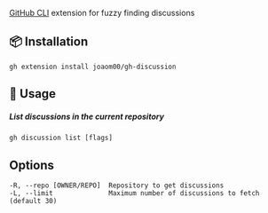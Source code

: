 [GitHub CLI](https://github.com/cli/cli) extension for fuzzy finding discussions

## 📦 Installation
```
gh extension install joaom00/gh-discussion
```

## 🚀 Usage

##### List discussions in the current repository
```
gh discussion list [flags]
```

## Options
```
-R, --repo [OWNER/REPO]  Repository to get discussions
-L, --limit              Maximum number of discussions to fetch (default 30)
```
